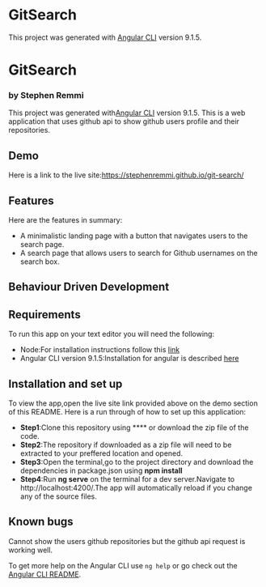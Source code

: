 # GitSearch

This project was generated with [Angular CLI](https://github.com/angular/angular-cli) version 9.1.5.

# GitSearch
### by Stephen Remmi
This project was generated with[Angular CLI](https://github.com/angular/angular-cli) version 9.1.5.
This is a web application that uses github api to show github users profile and their repositories.

## Demo
Here is a link to the live site:https://stephenremmi.github.io/git-search/


## Features
Here are the features in summary:
* A minimalistic landing page with a button that navigates users to the search page.
* A search page that allows users to search for Github usernames on the search box.

## Behaviour Driven Development

## Requirements
To run this app on your text editor you will need the following:
* Node:For installation instructions follow this [link](https://nodejs.org/en/download/package-manager/)
* Angular CLI version 9.1.5:Installation for angular is described [here](https://www.nodenpm.com/@angular/cli/9.1.5/detail.html)

## Installation and set up
To view the app,open the live site link provided above on the demo section of this README.
Here is a run through of how to set up this application:
* **Step1**:Clone this repository using **** or download the zip file of the code.
* **Step2**:The repository if downloaded as a zip file will need to be extracted to your preffered location and opened.
* **Step3**:Open the terminal,go to the project directory and download the dependencies in package.json using **npm install**
* **Step4**:Run **ng serve** on the terminal for a dev server.Navigate to http://localhost:4200/.The app will automatically reload if you change any of the source files.


## Known bugs
Cannot show the users github repositories but the github api request is working well.

To get more help on the Angular CLI use `ng help` or go check out the [Angular CLI README](https://github.com/angular/angular-cli/blob/master/README.md).
